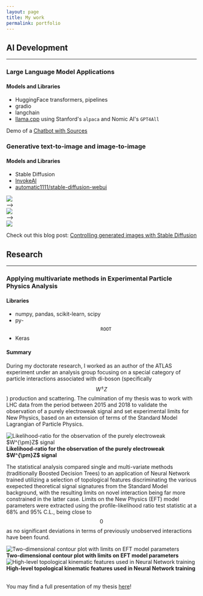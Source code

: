 ```yaml
---
layout: page
title: My work
permalink: portfolio
---
```


## AI Development
----
### Large Language Model Applications
#### Models and Libraries
- HuggingFace transformers, pipelines
- gradio
- langchain
- [llama.cpp](https://github.com/ggerganov/llama.cpp) using Stanford's `alpaca` and Nomic AI's `GPT4All`
<div class="m-auto rounded-2xl bg-slate-200 text-center w-fit">
    <p class="p-2 text-sm text-indigo-800 font-mono">Demo of a <a
            href="https://huggingface.co/spaces/ioanniskarkanias/chatbot-with-sources">Chatbot
            with Sources</a></p>
</div>

### Generative text-to-image and image-to-image
#### Models and Libraries
- Stable Diffusion
- [InvokeAI](https://github.com/invoke-ai/InvokeAI)
- [automatic1111/stable-diffusion-webui](https://github.com/AUTOMATIC1111/stable-diffusion-webui)

<div class="flex sm:flex-row sm:gap-5 sm:p-0 mx-6">
    <div class="sm:w-[30%] w-[30%] m-auto rounded-full">
        <img class="rounded-lg"
            src="{{site.baseurl}}/assets/img/vader-stable-diffusion/depositphotos_56832909-stock-photo-muscular-man-holding-ancient-sword.jpg">
    </div>
    <div class="mx-2 my-auto rounded-full">
        <span>⟶</span>
    </div>
    <div class="sm:w-[25%] w-[25%] m-auto rounded-full">
        <img class="rounded-lg" src="{{site.baseurl}}/assets/img/vader-stable-diffusion/pose.png">
    </div>
    <div class="mx-2 my-auto rounded-full">
        <span>⟶</span>
    </div>
    <div class="sm:w-[25%] w-[25%] m-auto rounded-full">
        <img class="rounded-lg" src="{{site.baseurl}}/assets/img/vader-stable-diffusion/vader-resolution-buttons.png">
    </div>
</div>
<div class="m-auto rounded-2xl bg-slate-200 text-center w-fit">
    <p class="p-2 text-sm text-indigo-800 font-mono">Check out this blog post: <a
            href="https://iokarkan.github.io/2023/04/07/stable-diffusion-control.html">Controlling generated images with Stable Diffusion</a></p>
</div>

## Research
----
### Applying multivariate methods in Experimental Particle Physics Analysis

#### Libraries
- numpy, pandas, scikit-learn, scipy
- py-$$\mathtt{ROOT}$$
- Keras

#### Summary

During my doctorate research, I worked as an author of the ATLAS experiment under an analysis group focusing on a
special category of particle interactions associated with di-boson (specifically $$W^{\pm}Z$$) production and
scattering. The culmination of my thesis was to work with LHC data from the period between 2015 and 2018 to validate the
observation of a purely electroweak signal and set experimental limits for New Physics, based on an extension of terms
of the Standard Model Lagrangian of Particle Physics.

<div class="">
    <div class="m-auto w-1/2 text-center"><img class="m-auto" src="{{site.baseurl}}/assets/img/PhD-nll.png"
            alt="Likelihood-ratio for the observation of the purely electroweak $W^{\pm}Z$ signal">
        <figcaption style="align: center;"><b>Likelihood-ratio for the observation of the purely electroweak $W^{\pm}Z$
                signal</b></figcaption>
    </div>
</div>

The statistical analysis compared single and multi-variate methods (traditionally Boosted Decision Trees) to an
application of Neural Network trained utilizing a selection of topological features discriminating the various exepected
theoretical signal signatures from the Standard Model background, with the resulting limits on novel interaction being
far more constrained in the latter case. Limits on the New Physics (EFT) model parameters were extracted using the
profile-likelihood ratio test statistic at a 68% and 95% C.L., being close to $$0$$ as no significant deviations in
terms of previously unobserved interactions have been found.

<div class="mx-5 grid grid-cols-2 gap-10">
    <div class="m-auto text-center"><img src="{{site.baseurl}}/assets/img/PhD-c_scan_M1M0.png"
            alt="Two-dimensional contour plot with limits on EFT model parameters">
        <figcaption style="align: center;"><b>Two-dimensional contour plot with limits on EFT model parameters</b>
        </figcaption>
    </div>
    <div class="m-auto text-center"><img src="{{site.baseurl}}/assets/img/PhD-importance.jpg"
            alt="High-level topological kinematic features used in Neural Network training">
        <figcaption style="align: center;"><b>High-level topological kinematic features used in Neural Network
                training</b></figcaption>
    </div>
</div>

<br />

<div class="m-auto rounded-2xl bg-slate-200 text-center w-fit">
    <p class="p-2 text-sm text-indigo-800 font-mono">You may find a full presentation of my thesis <a
            class="iframe cboxElement" href="{{site.baseurl}}/assets/pdf/Ioannis-Karkanias-PhD-Thesis-Presentation.pdf"
            title="PhD Presentation - 13/5/2022">here</a>!</p>
</div>

<script>
    jQuery('a.iframe').colorbox({iframe:true, height:"700px", width:"80vw%"});
</script>